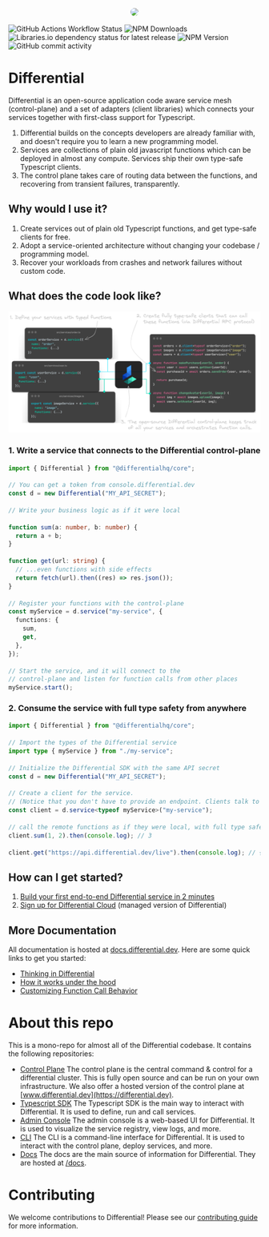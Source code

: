<p align="center">
  <img src="https://cdn.differential.dev/logo.png" width="200" style="border-radius: 10px" />
</p>

![GitHub Actions Workflow Status](https://img.shields.io/github/actions/workflow/status/differentialhq/differential/test.yml) ![NPM Downloads](https://img.shields.io/npm/dm/%40differentialhq%2Fcore) ![Libraries.io dependency status for latest release](https://img.shields.io/librariesio/release/npm/%40differentialhq%2Fcore) ![NPM Version](https://img.shields.io/npm/v/%40differentialhq%2Fcore?logo=npm&label=%40differentialhq%2Fcore)
![GitHub commit activity](https://img.shields.io/github/commit-activity/m/differentialhq/differential)

# Differential

Differential is an open-source application code aware service mesh (control-plane) and a set of adapters (client libraries) which connects your services together with first-class support for Typescript.

1. Differential builds on the concepts developers are already familiar with, and doesn't require you to learn a new programming model.
2. Services are collections of plain old javascript functions which can be deployed in almost any compute. Services ship their own type-safe Typescript clients.
3. The control plane takes care of routing data between the functions, and recovering from transient failures, transparently.

## Why would I use it?

1. Create services out of plain old Typescript functions, and get type-safe clients for free.
2. Adopt a service-oriented architecture without changing your codebase / programming model.
3. Recover your workloads from crashes and network failures without custom code.

## What does the code look like?

![Alt text](assets/image-3.png)

### 1. Write a service that connects to the Differential control-plane

```ts
import { Differential } from "@differentialhq/core";

// You can get a token from console.differential.dev
const d = new Differential("MY_API_SECRET");

// Write your business logic as if it were local

function sum(a: number, b: number) {
  return a + b;
}

function get(url: string) {
  // ...even functions with side effects
  return fetch(url).then((res) => res.json());
}

// Register your functions with the control-plane
const myService = d.service("my-service", {
  functions: {
    sum,
    get,
  },
});

// Start the service, and it will connect to the
// control-plane and listen for function calls from other places
myService.start();
```

### 2. Consume the service with full type safety from anywhere

```ts
import { Differential } from "@differentialhq/core";

// Import the types of the Differential service
import type { myService } from "./my-service";

// Initialize the Differential SDK with the same API secret
const d = new Differential("MY_API_SECRET");

// Create a client for the service.
// (Notice that you don't have to provide an endpoint. Clients talk to the control-plane)
const client = d.service<typeof myService>("my-service");

// call the remote functions as if they were local, with full type safety
client.sum(1, 2).then(console.log); // 3

client.get("https://api.differential.dev/live").then(console.log); // { status: "ok" }
```

## How can I get started?

1. [Build your first end-to-end Differential service in 2 minutes](https://docs.differential.dev/getting-started/quick-start/)
2. [Sign up for Differential Cloud](https://console.differential.dev) (managed version of Differential)

## More Documentation

All documentation is hosted at [docs.differential.dev](https://docs.differential.dev). Here are some quick links to get you started:

- [Thinking in Differential](https://docs.differential.dev/getting-started/thinking/)
- [How it works under the hood](https://docs.differential.dev/advanced/how-things-work/architecture/)
- [Customizing Function Call Behavior](https://docs.differential.dev/getting-started/customizing-function-calls/)

# About this repo

This is a mono-repo for almost all of the Differential codebase. It contains the following repositories:

- [Control Plane](./control-plane/) The control plane is the central command & control for a differential cluster. This is fully open source and can be run on your own infrastructure. We also offer a hosted version of the control plane at [www.differential.dev](https://differential.dev).
- [Typescript SDK](./ts-core/) The Typescript SDK is the main way to interact with Differential. It is used to define, run and call services.
- [Admin Console](./admin) The admin console is a web-based UI for Differential. It is used to visualize the service registry, view logs, and more.
- [CLI](./cli) The CLI is a command-line interface for Differential. It is used to interact with the control plane, deploy services, and more.
- [Docs](https://docs.differential.dev) The docs are the main source of information for Differential. They are hosted at [/docs](./docs/).

# Contributing

We welcome contributions to Differential! Please see our [contributing guide](./CONTRIBUTING.md) for more information.

